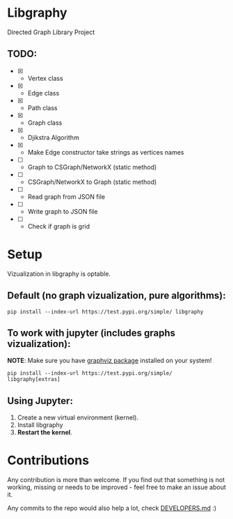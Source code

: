 # Libgraphy
Directed Graph Library Project

## TODO:
* [x] - Vertex class
* [x] - Edge class
* [x] - Path class
* [x] - Graph class
* [x] - Djikstra Algorithm
* [x] - Make Edge constructor take strings as vertices names
* [ ] - Graph to CSGraph/NetworkX (static method)
* [ ] - CSGraph/NetworkX to Graph (static method)
* [ ] - Read graph from JSON file
* [ ] - Write graph to JSON file
* [ ] - Check if graph is grid

# Setup

Vizualization in libgraphy is optable.
## Default (no graph vizualization, pure algorithms):

    pip install --index-url https://test.pypi.org/simple/ libgraphy

## To work with jupyter (includes graphs vizualization):

**NOTE**: Make sure you have [graphviz package](https://www.graphviz.org/download/) installed on your system!

    pip install --index-url https://test.pypi.org/simple/ libgraphy[extras]

## Using Jupyter:

1. Create a new virtual environment (kernel).
2. Install libgraphy 
3. **Restart the kernel**.

# Contributions

Any contribution is more than welcome. If you find out that something is not working, missing or needs to be improved - feel free to make an issue about it.

Any commits to the repo would also help a lot, check [DEVELOPERS.md](DEVELOPERS.md) :)
